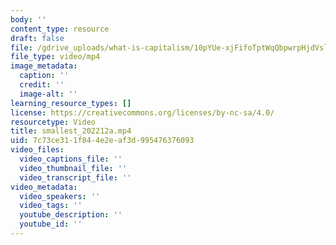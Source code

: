 ```yaml
---
body: ''
content_type: resource
draft: false
file: /gdrive_uploads/what-is-capitalism/10pYUe-xjFifoTptWqQbpwrpHjdVslClB/smallest_202212a.mp4
file_type: video/mp4
image_metadata:
  caption: ''
  credit: ''
  image-alt: ''
learning_resource_types: []
license: https://creativecommons.org/licenses/by-nc-sa/4.0/
resourcetype: Video
title: smallest_202212a.mp4
uid: 7c73ce31-1f84-4e2e-af3d-995476376093
video_files:
  video_captions_file: ''
  video_thumbnail_file: ''
  video_transcript_file: ''
video_metadata:
  video_speakers: ''
  video_tags: ''
  youtube_description: ''
  youtube_id: ''
---
```

